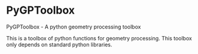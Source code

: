 # PyGPToolbox
PyGPToolbox - A python geometry processing toolbox

This is a toolbox of python functions for geometry processing. This toolbox only depends on standard python libraries. <br /><br />
